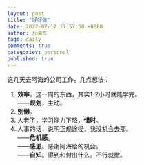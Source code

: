 ```yaml
---
layout: post
title: "好好做"
date: 2022-07-17 17:57:50 +0800
author: 丘海东 
tags: daily
comments: true
categories: personal
published: true
---
```

这几天去阿海的公司工作，几点想法：  
1. **效率**，这一周的东西，其实1-2小时就能学完。  
——**规划**，主动。  
2. **别懒**。  
3. 人老了，学习能力下降，**惜时**。  
4. 人事的话，说明正规途径，我没机会去那。  
——**危机感**。  
——**感恩**。感谢阿海给的机会。  
——**自知**。得到和付出什么。不行就撤。
